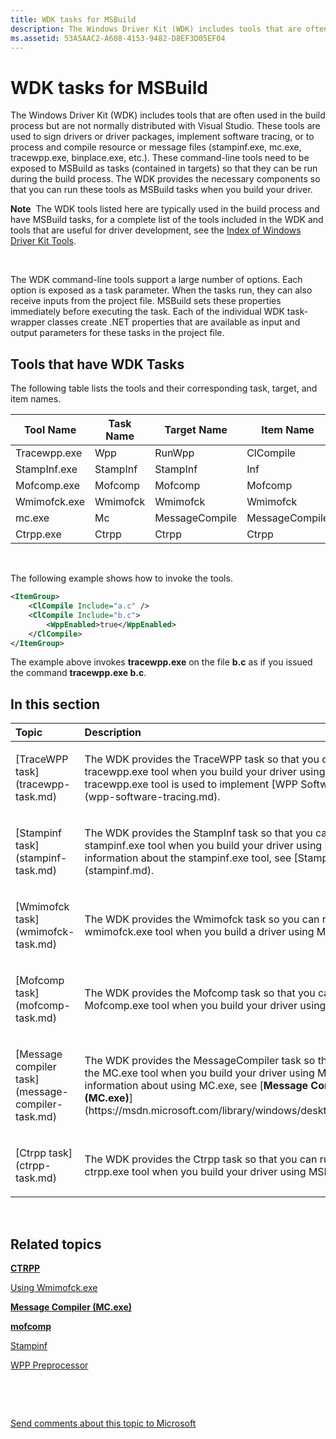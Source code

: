 ```yaml
---
title: WDK tasks for MSBuild
description: The Windows Driver Kit (WDK) includes tools that are often used in the build process but are not normally distributed with Visual Studio.
ms.assetid: 53A5AAC2-A608-4153-9482-D8EF3D05EF04
---
```


# WDK tasks for MSBuild


The Windows Driver Kit (WDK) includes tools that are often used in the build process but are not normally distributed with Visual Studio. These tools are used to sign drivers or driver packages, implement software tracing, or to process and compile resource or message files (stampinf.exe, mc.exe, tracewpp.exe, binplace.exe, etc.). These command-line tools need to be exposed to MSBuild as tasks (contained in targets) so that they can be run during the build process. The WDK provides the necessary components so that you can run these tools as MSBuild tasks when you build your driver.

**Note**  The WDK tools listed here are typically used in the build process and have MSBuild tasks, for a complete list of the tools included in the WDK and tools that are useful for driver development, see the [Index of Windows Driver Kit Tools](index-of-windows-driver-kit-tools.md).

 

The WDK command-line tools support a large number of options. Each option is exposed as a task parameter. When the tasks run, they can also receive inputs from the project file. MSBuild sets these properties immediately before executing the task. Each of the individual WDK task-wrapper classes create .NET properties that are available as input and output parameters for these tasks in the project file.

## <span id="Tools_that__have_WDK_Tasks"></span><span id="tools_that__have_wdk_tasks"></span><span id="TOOLS_THAT__HAVE_WDK_TASKS"></span>Tools that have WDK Tasks


The following table lists the tools and their corresponding task, target, and item names.

| Tool Name    | Task Name | Target Name    | Item Name      |
|--------------|-----------|----------------|----------------|
| Tracewpp.exe | Wpp       | RunWpp         | ClCompile      |
| StampInf.exe | StampInf  | StampInf       | Inf            |
| Mofcomp.exe  | Mofcomp   | Mofcomp        | Mofcomp        |
| Wmimofck.exe | Wmimofck  | Wmimofck       | Wmimofck       |
| mc.exe       | Mc        | MessageCompile | MessageCompile |
| Ctrpp.exe    | Ctrpp     | Ctrpp          | Ctrpp          |

 

The following example shows how to invoke the tools.

```XML
<ItemGroup>
    <ClCompile Include="a.c" />
    <ClCompile Include="b.c">
        <WppEnabled>true</WppEnabled>
    </ClCompile>
</ItemGroup>
```

The example above invokes **tracewpp.exe** on the file **b.c** as if you issued the command **tracewpp.exe b.c**.

## <span id="in_this_section"></span>In this section


<table>
<colgroup>
<col width="50%" />
<col width="50%" />
</colgroup>
<thead>
<tr class="header">
<th align="left">Topic</th>
<th align="left">Description</th>
</tr>
</thead>
<tbody>
<tr class="odd">
<td align="left"><p>[TraceWPP task](tracewpp-task.md)</p></td>
<td align="left"><p>The WDK provides the TraceWPP task so that you can run the tracewpp.exe tool when you build your driver using MSBuild. The tracewpp.exe tool is used to implement [WPP Software Tracing](wpp-software-tracing.md).</p></td>
</tr>
<tr class="even">
<td align="left"><p>[Stampinf task](stampinf-task.md)</p></td>
<td align="left"><p>The WDK provides the StampInf task so that you can run the stampinf.exe tool when you build your driver using MSBuild. For information about the stampinf.exe tool, see [Stampinf](stampinf.md).</p></td>
</tr>
<tr class="odd">
<td align="left"><p>[Wmimofck task](wmimofck-task.md)</p></td>
<td align="left"><p>The WDK provides the Wmimofck task so you can run the wmimofck.exe tool when you build a driver using MSBuild.</p></td>
</tr>
<tr class="even">
<td align="left"><p>[Mofcomp task](mofcomp-task.md)</p></td>
<td align="left"><p>The WDK provides the Mofcomp task so that you can run the Mofcomp.exe tool when you build your driver using MSBuld.</p></td>
</tr>
<tr class="odd">
<td align="left"><p>[Message compiler task](message-compiler-task.md)</p></td>
<td align="left"><p>The WDK provides the MessageCompiler task so that you can run the MC.exe tool when you build your driver using MSBuild. For information about using MC.exe, see [<strong>Message Compiler (MC.exe)</strong>](https://msdn.microsoft.com/library/windows/desktop/aa385638).</p></td>
</tr>
<tr class="even">
<td align="left"><p>[Ctrpp task](ctrpp-task.md)</p></td>
<td align="left"><p>The WDK provides the Ctrpp task so that you can run the ctrpp.exe tool when you build your driver using MSBuild.</p></td>
</tr>
</tbody>
</table>

 

## <span id="related_topics"></span>Related topics


[**CTRPP**](https://msdn.microsoft.com/library/windows/desktop/aa372128)

[Using Wmimofck.exe](https://msdn.microsoft.com/library/windows/hardware/ff565588)

[**Message Compiler (MC.exe)**](https://msdn.microsoft.com/library/windows/desktop/aa385638)

[**mofcomp**](https://msdn.microsoft.com/library/aa392389)

[Stampinf](stampinf.md)

[WPP Preprocessor](wpp-preprocessor.md)

 

 

[Send comments about this topic to Microsoft](mailto:wsddocfb@microsoft.com?subject=Documentation%20feedback%20[devtest\devtest]:%20WDK%20tasks%20for%20MSBuild%20%20RELEASE:%20%2811/17/2016%29&body=%0A%0APRIVACY%20STATEMENT%0A%0AWe%20use%20your%20feedback%20to%20improve%20the%20documentation.%20We%20don't%20use%20your%20email%20address%20for%20any%20other%20purpose,%20and%20we'll%20remove%20your%20email%20address%20from%20our%20system%20after%20the%20issue%20that%20you're%20reporting%20is%20fixed.%20While%20we're%20working%20to%20fix%20this%20issue,%20we%20might%20send%20you%20an%20email%20message%20to%20ask%20for%20more%20info.%20Later,%20we%20might%20also%20send%20you%20an%20email%20message%20to%20let%20you%20know%20that%20we've%20addressed%20your%20feedback.%0A%0AFor%20more%20info%20about%20Microsoft's%20privacy%20policy,%20see%20http://privacy.microsoft.com/default.aspx. "Send comments about this topic to Microsoft")





